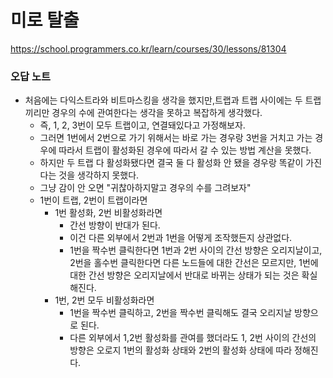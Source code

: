 # 미로 탈출
https://school.programmers.co.kr/learn/courses/30/lessons/81304  
### 오답 노트
- 처음에는 다익스트라와 비트마스킹을 생각을 했지만,트랩과 트랩 사이에는 두 트랩끼리만 경우의 수에 관여한다는 생각을 못하고 복잡하게 생각했다.
  - 즉, 1, 2, 3번이 모두 트랩이고, 연결돼있다고 가정해보자.
  - 그러면 1번에서 2번으로 가기 위해서는 바로 가는 경우랑 3번을 거치고 가는 경우에 따라서 트랩이 활성화된 경우에 따라서 갈 수 있는 방법 계산을 못했다.
  - 하지만 두 트랩 다 활성화됐다면 결국 둘 다 활성화 안 됐을 경우랑 똑같이 가진다는 것을 생각하지 못했다.
  - 그냥 감이 안 오면 "귀찮아하지말고 경우의 수를 그려보자"
  - 1번이 트랩, 2번이 트랩이라면
    - 1번 활성화, 2번 비활성화라면
      - 간선 방향이 반대가 된다.
      - 이건 다른 외부에서 2번과 1번을 어떻게 조작했든지 상관없다.
      - 1번을 짝수번 클릭한다면 1번과 2번 사이의 간선 방향은 오리지날이고, 2번을 홀수번 클릭한다면 다른 노드들에 대한 간선은 모르지만, 1번에 대한 간선 방향은 오리지날에서 반대로 바뀌는 상태가 되는 것은 확실해진다.
    - 1번, 2번 모두 비활성화라면
      - 1번을 짝수번 클릭하고, 2번을 짝수번 클릭해도 결국 오리지날 방향으로 된다.
      - 다른 외부에서 1,2번 활성화를 관여를 했더라도 1, 2번 사이의 간선의 방향은 오로지 1번의 활성화 상태와 2번의 활성화 상태에 따라 정해진다.